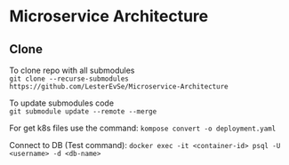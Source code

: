 # Microservice Architecture

## Clone
To clone repo with all submodules  
`git clone --recurse-submodules https://github.com/LesterEvSe/Microservice-Architecture`  

To update submodules code  
`git submodule update --remote --merge`

For get k8s files use the command:
`kompose convert -o deployment.yaml`

Connect to DB (Test command):
`docker exec -it <container-id> psql -U <username> -d <db-name>`
